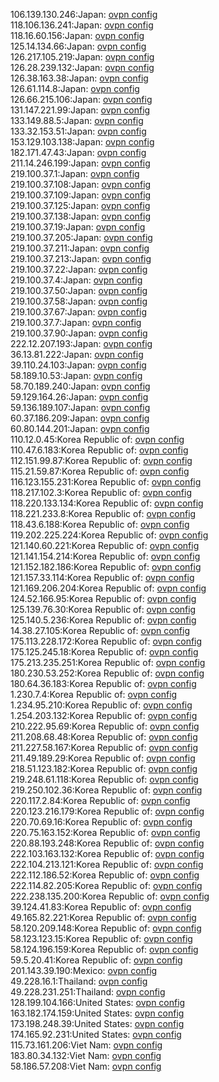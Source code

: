 106.139.130.246:Japan: [ovpn config](vpn/106_139_130_246.ovpn)  
118.106.136.241:Japan: [ovpn config](vpn/118_106_136_241.ovpn)  
118.16.60.156:Japan: [ovpn config](vpn/118_16_60_156.ovpn)  
125.14.134.66:Japan: [ovpn config](vpn/125_14_134_66.ovpn)  
126.217.105.219:Japan: [ovpn config](vpn/126_217_105_219.ovpn)  
126.28.239.132:Japan: [ovpn config](vpn/126_28_239_132.ovpn)  
126.38.163.38:Japan: [ovpn config](vpn/126_38_163_38.ovpn)  
126.61.114.8:Japan: [ovpn config](vpn/126_61_114_8.ovpn)  
126.66.215.106:Japan: [ovpn config](vpn/126_66_215_106.ovpn)  
131.147.221.99:Japan: [ovpn config](vpn/131_147_221_99.ovpn)  
133.149.88.5:Japan: [ovpn config](vpn/133_149_88_5.ovpn)  
133.32.153.51:Japan: [ovpn config](vpn/133_32_153_51.ovpn)  
153.129.103.138:Japan: [ovpn config](vpn/153_129_103_138.ovpn)  
182.171.47.43:Japan: [ovpn config](vpn/182_171_47_43.ovpn)  
211.14.246.199:Japan: [ovpn config](vpn/211_14_246_199.ovpn)  
219.100.37.1:Japan: [ovpn config](vpn/219_100_37_1.ovpn)  
219.100.37.108:Japan: [ovpn config](vpn/219_100_37_108.ovpn)  
219.100.37.109:Japan: [ovpn config](vpn/219_100_37_109.ovpn)  
219.100.37.125:Japan: [ovpn config](vpn/219_100_37_125.ovpn)  
219.100.37.138:Japan: [ovpn config](vpn/219_100_37_138.ovpn)  
219.100.37.19:Japan: [ovpn config](vpn/219_100_37_19.ovpn)  
219.100.37.205:Japan: [ovpn config](vpn/219_100_37_205.ovpn)  
219.100.37.211:Japan: [ovpn config](vpn/219_100_37_211.ovpn)  
219.100.37.213:Japan: [ovpn config](vpn/219_100_37_213.ovpn)  
219.100.37.22:Japan: [ovpn config](vpn/219_100_37_22.ovpn)  
219.100.37.4:Japan: [ovpn config](vpn/219_100_37_4.ovpn)  
219.100.37.50:Japan: [ovpn config](vpn/219_100_37_50.ovpn)  
219.100.37.58:Japan: [ovpn config](vpn/219_100_37_58.ovpn)  
219.100.37.67:Japan: [ovpn config](vpn/219_100_37_67.ovpn)  
219.100.37.7:Japan: [ovpn config](vpn/219_100_37_7.ovpn)  
219.100.37.90:Japan: [ovpn config](vpn/219_100_37_90.ovpn)  
222.12.207.193:Japan: [ovpn config](vpn/222_12_207_193.ovpn)  
36.13.81.222:Japan: [ovpn config](vpn/36_13_81_222.ovpn)  
39.110.24.103:Japan: [ovpn config](vpn/39_110_24_103.ovpn)  
58.189.10.53:Japan: [ovpn config](vpn/58_189_10_53.ovpn)  
58.70.189.240:Japan: [ovpn config](vpn/58_70_189_240.ovpn)  
59.129.164.26:Japan: [ovpn config](vpn/59_129_164_26.ovpn)  
59.136.189.107:Japan: [ovpn config](vpn/59_136_189_107.ovpn)  
60.37.186.209:Japan: [ovpn config](vpn/60_37_186_209.ovpn)  
60.80.144.201:Japan: [ovpn config](vpn/60_80_144_201.ovpn)  
110.12.0.45:Korea Republic of: [ovpn config](vpn/110_12_0_45.ovpn)  
110.47.6.183:Korea Republic of: [ovpn config](vpn/110_47_6_183.ovpn)  
112.151.99.87:Korea Republic of: [ovpn config](vpn/112_151_99_87.ovpn)  
115.21.59.87:Korea Republic of: [ovpn config](vpn/115_21_59_87.ovpn)  
116.123.155.231:Korea Republic of: [ovpn config](vpn/116_123_155_231.ovpn)  
118.217.102.3:Korea Republic of: [ovpn config](vpn/118_217_102_3.ovpn)  
118.220.133.134:Korea Republic of: [ovpn config](vpn/118_220_133_134.ovpn)  
118.221.233.8:Korea Republic of: [ovpn config](vpn/118_221_233_8.ovpn)  
118.43.6.188:Korea Republic of: [ovpn config](vpn/118_43_6_188.ovpn)  
119.202.225.224:Korea Republic of: [ovpn config](vpn/119_202_225_224.ovpn)  
121.140.60.221:Korea Republic of: [ovpn config](vpn/121_140_60_221.ovpn)  
121.141.154.214:Korea Republic of: [ovpn config](vpn/121_141_154_214.ovpn)  
121.152.182.186:Korea Republic of: [ovpn config](vpn/121_152_182_186.ovpn)  
121.157.33.114:Korea Republic of: [ovpn config](vpn/121_157_33_114.ovpn)  
121.169.206.204:Korea Republic of: [ovpn config](vpn/121_169_206_204.ovpn)  
124.52.166.95:Korea Republic of: [ovpn config](vpn/124_52_166_95.ovpn)  
125.139.76.30:Korea Republic of: [ovpn config](vpn/125_139_76_30.ovpn)  
125.140.5.236:Korea Republic of: [ovpn config](vpn/125_140_5_236.ovpn)  
14.38.27.105:Korea Republic of: [ovpn config](vpn/14_38_27_105.ovpn)  
175.113.228.172:Korea Republic of: [ovpn config](vpn/175_113_228_172.ovpn)  
175.125.245.18:Korea Republic of: [ovpn config](vpn/175_125_245_18.ovpn)  
175.213.235.251:Korea Republic of: [ovpn config](vpn/175_213_235_251.ovpn)  
180.230.53.252:Korea Republic of: [ovpn config](vpn/180_230_53_252.ovpn)  
180.64.36.183:Korea Republic of: [ovpn config](vpn/180_64_36_183.ovpn)  
1.230.7.4:Korea Republic of: [ovpn config](vpn/1_230_7_4.ovpn)  
1.234.95.210:Korea Republic of: [ovpn config](vpn/1_234_95_210.ovpn)  
1.254.203.132:Korea Republic of: [ovpn config](vpn/1_254_203_132.ovpn)  
210.222.95.69:Korea Republic of: [ovpn config](vpn/210_222_95_69.ovpn)  
211.208.68.48:Korea Republic of: [ovpn config](vpn/211_208_68_48.ovpn)  
211.227.58.167:Korea Republic of: [ovpn config](vpn/211_227_58_167.ovpn)  
211.49.189.29:Korea Republic of: [ovpn config](vpn/211_49_189_29.ovpn)  
218.51.123.182:Korea Republic of: [ovpn config](vpn/218_51_123_182.ovpn)  
219.248.61.118:Korea Republic of: [ovpn config](vpn/219_248_61_118.ovpn)  
219.250.102.36:Korea Republic of: [ovpn config](vpn/219_250_102_36.ovpn)  
220.117.2.84:Korea Republic of: [ovpn config](vpn/220_117_2_84.ovpn)  
220.123.216.179:Korea Republic of: [ovpn config](vpn/220_123_216_179.ovpn)  
220.70.69.16:Korea Republic of: [ovpn config](vpn/220_70_69_16.ovpn)  
220.75.163.152:Korea Republic of: [ovpn config](vpn/220_75_163_152.ovpn)  
220.88.193.248:Korea Republic of: [ovpn config](vpn/220_88_193_248.ovpn)  
222.103.163.132:Korea Republic of: [ovpn config](vpn/222_103_163_132.ovpn)  
222.104.213.121:Korea Republic of: [ovpn config](vpn/222_104_213_121.ovpn)  
222.112.186.52:Korea Republic of: [ovpn config](vpn/222_112_186_52.ovpn)  
222.114.82.205:Korea Republic of: [ovpn config](vpn/222_114_82_205.ovpn)  
222.238.135.200:Korea Republic of: [ovpn config](vpn/222_238_135_200.ovpn)  
39.124.41.83:Korea Republic of: [ovpn config](vpn/39_124_41_83.ovpn)  
49.165.82.221:Korea Republic of: [ovpn config](vpn/49_165_82_221.ovpn)  
58.120.209.148:Korea Republic of: [ovpn config](vpn/58_120_209_148.ovpn)  
58.123.123.15:Korea Republic of: [ovpn config](vpn/58_123_123_15.ovpn)  
58.124.196.159:Korea Republic of: [ovpn config](vpn/58_124_196_159.ovpn)  
59.5.20.41:Korea Republic of: [ovpn config](vpn/59_5_20_41.ovpn)  
201.143.39.190:Mexico: [ovpn config](vpn/201_143_39_190.ovpn)  
49.228.16.1:Thailand: [ovpn config](vpn/49_228_16_1.ovpn)  
49.228.231.251:Thailand: [ovpn config](vpn/49_228_231_251.ovpn)  
128.199.104.166:United States: [ovpn config](vpn/128_199_104_166.ovpn)  
163.182.174.159:United States: [ovpn config](vpn/163_182_174_159.ovpn)  
173.198.248.39:United States: [ovpn config](vpn/173_198_248_39.ovpn)  
174.165.92.231:United States: [ovpn config](vpn/174_165_92_231.ovpn)  
115.73.161.206:Viet Nam: [ovpn config](vpn/115_73_161_206.ovpn)  
183.80.34.132:Viet Nam: [ovpn config](vpn/183_80_34_132.ovpn)  
58.186.57.208:Viet Nam: [ovpn config](vpn/58_186_57_208.ovpn)  
